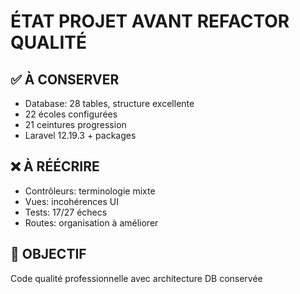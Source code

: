 # ÉTAT PROJET AVANT REFACTOR QUALITÉ

## ✅ À CONSERVER
- Database: 28 tables, structure excellente
- 22 écoles configurées 
- 21 ceintures progression
- Laravel 12.19.3 + packages

## ❌ À RÉÉCRIRE
- Contrôleurs: terminologie mixte
- Vues: incohérences UI
- Tests: 17/27 échecs
- Routes: organisation à améliorer

## 🎯 OBJECTIF
Code qualité professionnelle avec architecture DB conservée
